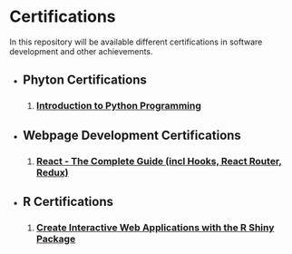 <div>
  <h1> Certifications </h1>

  <p> In this repository will be available different certifications in software development and other achievements. </p>
</div>
<div>
  <ul>
    <li>
      <h2> Phyton Certifications </h2>
      <ol>
        <li><h3><a href="Udemy Certifications/Introduction to Python Programming.pdf"> Introduction to Python Programming </a></h3></li>
      </ol>
    </li>
    <li>
      <h2> Webpage Development Certifications </h2>
      <ol>
        <li><h3><a href="Udemy Certifications/React - The Complete Guide (incl Hooks, React Router, Redux).pdf"> React - The Complete Guide (incl Hooks, React Router, Redux) </a></h3></li>
      </ol>
    </li>
    <li>
      <h2> R Certifications </h2>
      <ol>
        <li><h3><a href="Udemy Certifications/Create Interactive Web Applications with the R Shiny Package - Certification.pdf"> Create Interactive Web Applications with the R Shiny Package </a></h3></li>
      </ol>
    </li>
  </ul>
</div>


